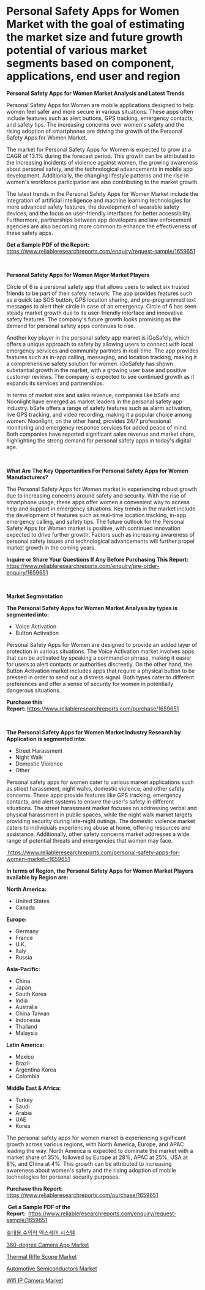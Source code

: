 <p><h1>Personal Safety Apps for Women Market with the goal of estimating the market size and future growth potential of various market segments based on component, applications, end user and region</h1></p><p><strong>Personal Safety Apps for Women Market Analysis and Latest Trends</strong></p>
<p><p>Personal Safety Apps for Women are mobile applications designed to help women feel safer and more secure in various situations. These apps often include features such as alert buttons, GPS tracking, emergency contacts, and safety tips. The increasing concerns over women's safety and the rising adoption of smartphones are driving the growth of the Personal Safety Apps for Women Market.</p><p>The market for Personal Safety Apps for Women is expected to grow at a CAGR of 13.1% during the forecast period. This growth can be attributed to the increasing incidents of violence against women, the growing awareness about personal safety, and the technological advancements in mobile app development. Additionally, the changing lifestyle patterns and the rise in women's workforce participation are also contributing to the market growth.</p><p>The latest trends in the Personal Safety Apps for Women Market include the integration of artificial intelligence and machine learning technologies for more advanced safety features, the development of wearable safety devices, and the focus on user-friendly interfaces for better accessibility. Furthermore, partnerships between app developers and law enforcement agencies are also becoming more common to enhance the effectiveness of these safety apps.</p></p>
<p><strong>Get a Sample PDF of the Report:&nbsp;</strong> <a href="https://www.reliableresearchreports.com/enquiry/request-sample/1659651">https://www.reliableresearchreports.com/enquiry/request-sample/1659651</a></p>
<p>&nbsp;</p>
<p><strong>Personal Safety Apps for Women Major Market Players</strong></p>
<p><p>Circle of 6 is a personal safety app that allows users to select six trusted friends to be part of their safety network. The app provides features such as a quick tap SOS button, GPS location sharing, and pre-programmed text messages to alert their circle in case of an emergency. Circle of 6 has seen steady market growth due to its user-friendly interface and innovative safety features. The company's future growth looks promising as the demand for personal safety apps continues to rise.</p><p>Another key player in the personal safety app market is iGoSafely, which offers a unique approach to safety by allowing users to connect with local emergency services and community partners in real-time. The app provides features such as in-app calling, messaging, and location tracking, making it a comprehensive safety solution for women. iGoSafely has shown substantial growth in the market, with a growing user base and positive customer reviews. The company is expected to see continued growth as it expands its services and partnerships.</p><p>In terms of market size and sales revenue, companies like bSafe and Noonlight have emerged as market leaders in the personal safety app industry. bSafe offers a range of safety features such as alarm activation, live GPS tracking, and video recording, making it a popular choice among women. Noonlight, on the other hand, provides 24/7 professional monitoring and emergency response services for added peace of mind. Both companies have reported significant sales revenue and market share, highlighting the strong demand for personal safety apps in today's digital age.</p></p>
<p>&nbsp;</p>
<p><strong>What Are The Key Opportunities For Personal Safety Apps for Women Manufacturers?</strong></p>
<p><p>The Personal Safety Apps for Women market is experiencing robust growth due to increasing concerns around safety and security. With the rise of smartphone usage, these apps offer women a convenient way to access help and support in emergency situations. Key trends in the market include the development of features such as real-time location tracking, in-app emergency calling, and safety tips. The future outlook for the Personal Safety Apps for Women market is positive, with continued innovation expected to drive further growth. Factors such as increasing awareness of personal safety issues and technological advancements will further propel market growth in the coming years.</p></p>
<p><strong>Inquire or Share Your Questions If Any Before Purchasing This Report:</strong> <a href="https://www.reliableresearchreports.com/enquiry/pre-order-enquiry/1659651">https://www.reliableresearchreports.com/enquiry/pre-order-enquiry/1659651</a></p>
<p>&nbsp;</p>
<p><strong>Market Segmentation</strong></p>
<p><strong>The Personal Safety Apps for Women Market Analysis by types is segmented into:</strong></p>
<p><ul><li>Voice Activation</li><li>Button Activation</li></ul></p>
<p><p>Personal Safety Apps for Women are designed to provide an added layer of protection in various situations. The Voice Activation market involves apps that can be activated by speaking a command or phrase, making it easier for users to alert contacts or authorities discreetly. On the other hand, the Button Activation market includes apps that require a physical button to be pressed in order to send out a distress signal. Both types cater to different preferences and offer a sense of security for women in potentially dangerous situations.</p></p>
<p><strong>Purchase this Report:&nbsp;</strong><a href="https://www.reliableresearchreports.com/purchase/1659651">https://www.reliableresearchreports.com/purchase/1659651</a></p>
<p>&nbsp;</p>
<p><strong>The Personal Safety Apps for Women Market Industry Research by Application is segmented into:</strong></p>
<p><ul><li>Street Harassment</li><li>Night Walk</li><li>Domestic Violence</li><li>Other</li></ul></p>
<p><p>Personal safety apps for women cater to various market applications such as street harassment, night walks, domestic violence, and other safety concerns. These apps provide features like GPS tracking, emergency contacts, and alert systems to ensure the user's safety in different situations. The street harassment market focuses on addressing verbal and physical harassment in public spaces, while the night walk market targets providing security during late-night outings. The domestic violence market caters to individuals experiencing abuse at home, offering resources and assistance. Additionally, other safety concerns market addresses a wide range of potential threats and emergencies that women may face.</p></p>
<p><a href="https://www.reliableresearchreports.com/personal-safety-apps-for-women-market-r1659651">&nbsp;https://www.reliableresearchreports.com/personal-safety-apps-for-women-market-r1659651</a></p>
<p><strong>In terms of Region, the Personal Safety Apps for Women Market Players available by Region are:</strong></p>
<p>
    <p> <strong> North America: </strong>
        <ul>
            <li>United States</li>
            <li>Canada</li>
        </ul>
        </p> 
    <p> <strong> Europe: </strong>
        <ul>
            <li>Germany</li>
            <li>France</li>
            <li>U.K.</li>
            <li>Italy</li>
            <li>Russia</li>
        </ul>
        </p> 
    <p> <strong> Asia-Pacific: </strong>
        <ul>
            <li>China</li>
            <li>Japan</li>
            <li>South Korea</li>
            <li>India</li>
            <li>Australia</li>
            <li>China Taiwan</li>
            <li>Indonesia</li>
            <li>Thailand</li>
            <li>Malaysia</li>
        </ul>
        </p> 
    <p> <strong> Latin America: </strong>
        <ul>
            <li>Mexico</li>
            <li>Brazil</li>
            <li>Argentina Korea</li>
            <li>Colombia</li>
        </ul>
        </p> 
    <p> <strong> Middle East & Africa: </strong>
        <ul>
            <li>Turkey</li>
            <li>Saudi</li>
            <li>Arabia</li>
            <li>UAE</li>
            <li>Korea</li>
        </ul>
    </p>
    </p>
<p><p>The personal safety apps for women market is experiencing significant growth across various regions, with North America, Europe, and APAC leading the way. North America is expected to dominate the market with a market share of 35%, followed by Europe at 28%, APAC at 25%, USA at 8%, and China at 4%. This growth can be attributed to increasing awareness about women's safety and the rising adoption of mobile technologies for personal security purposes.</p></p>
<p><strong>Purchase this Report: </strong><a href="https://www.reliableresearchreports.com/purchase/1659651">https://www.reliableresearchreports.com/purchase/1659651</a></p>
<p>&nbsp;<strong>Get a Sample PDF of the Report:&nbsp;&nbsp;</strong><a href="https://www.reliableresearchreports.com/enquiry/request-sample/1659651">https://www.reliableresearchreports.com/enquiry/request-sample/1659651</a></p>
<p><strong></strong></p>
<p><p><a href="https://github.com/JeromeRtyau89966/Market-Research-Report-List-2/blob/main/271338488070.md">휴대용 수의학 엑스레이 시스템</a></p><p><a href="https://github.com/RebekaAnderson14/Market-Research-Report-List-1/blob/main/360-degree-camera-app-market.md">360-degree Camera App Market</a></p><p><a href="https://github.com/Whitneyboyettebo9kiw7yr13/Market-Research-Report-List-2/blob/main/thermal-rifle-scope-market.md">Thermal Rifle Scope Market</a></p><p><a href="https://issuu.com/reportprime-2/docs/automotive-semiconductors-market-size-2030.pptx">Automotive Semiconductors Market</a></p><p><a href="https://issuu.com/reportprime-2/docs/wifi-ip-camera-market-size-2030.pptx">Wifi IP Camera Market</a></p></p>